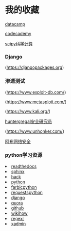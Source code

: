 # 我的收藏

[datacamp](https://www.datacamp.com/)

[codecademy](https://www.codecademy.com/)

[scipy科学计算](https://www.scipy.org)

### Django
(https://djangopackages.org)

### 渗透测试
(https://www.exploit-db.com/)

(https://www.metasploit.com/)

(https://www.kali.org/)

[huntergregal安全研究员](https://github.com/huntergregal/mimipenguin)

(https://www.unhonker.com/)

[阿布网络安全](http://sshack.blog.51cto.com/)


### python学习资源

<li><a href="https://readthedocs.org/">readthedocs</a></li>
<li><a href="http://www.sphinx-doc.org/en/stable/">sphinx</a></li>
<li><a href="http://www.hackingarticles.in/">hack</a></li>
<li><a href="https://www.python.org/" target="_blank">python</a></li>
<li><a href="http://www.fabfile.org/" target="_blank">farbicpython</a></li>
<li><a href="http://docs.python-requests.org/en/latest/" target="_blank">requestspython</a></li>
<li><a href="https://www.djangoproject.com/" target="_blank">django</a></li>
<li><a href="https://www.quora.com/" target="_blank">quora</a></li>
<li><a href="https://github.com/" target="_blank">github</a></li>
<li><a href="http://www.wikihow.com/Main-Page" target="_blank">wikihow</a></li>
<li><a href="http://www.regexr.com/" target="_blank">regexr</a></li>
<li><a href="http://sshwsfc.github.io/xadmin/" target="_blank">xadmin</a></li>